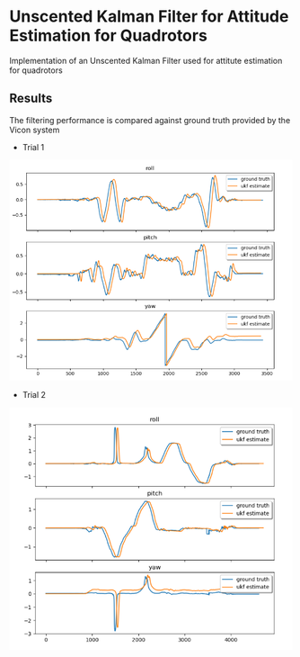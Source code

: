 # Unscented Kalman Filter for Attitude Estimation for Quadrotors
Implementation of an Unscented Kalman Filter used for attitute estimation for quadrotors 

## Results
The filtering performance is compared against ground truth provided by the Vicon system
* Trial 1
<img src="./results/2.png" alt="img1"  width="600" />


* Trial 2

<img src="./results/3.png" alt="img1"  width="600" />
